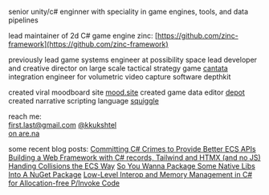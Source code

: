 senior unity/c# enginner with speciality in game engines, tools, and data pipelines

lead maintainer of 2d C# game engine zinc:
[https://github.com/zinc-framework](https://github.com/zinc-framework)

previously
lead game systems engineer at possibility space
lead developer and creative director on large scale tactical strategy game [cantata](https://store.steampowered.com/app/690370/Cantata/)
integration engineer for volumetric video capture software depthkit

created viral moodboard site [mood.site](https://mood.site/)
created game data editor [depot](https://depot-editor.com/)
created narrative scripting language [squiggle](https://github.com/afterschoolstudio/squiggle)

reach me:   
first.last@gmail.com
[@kkukshtel](https://twitter.com/kkukshtel)   
[on are.na](https://www.are.na/kyle-kukshtel)

some recent blog posts:
[Committing C# Crimes to Provide Better ECS APIs](https://kylekukshtel.com/csharp-ecs-component-source-generator-gamedev-arch)
[Building a Web Framework with C# records, Tailwind and HTMX (and no JS)](https://kylekukshtel.com/htmx-tailwindcss-csharp-webdev-records)
[Handing Collisions the ECS Way](https://kylekukshtel.com/ecs-collisions-dinghy)
[So You Wanna Package Some Native Libs Into A NuGet Package](https://kylekukshtel.com/nuget-native-dll-packing)
[Low-Level Interop and Memory Management in C# for Allocation-free P/Invoke Code](https://kylekukshtel.com/csharp-lowlevel-memory-pinvoke-span-blittable-bindings)
